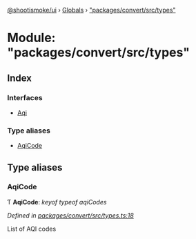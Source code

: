 [@shootismoke/ui](../README.md) › [Globals](../globals.md) › ["packages/convert/src/types"](_packages_convert_src_types_.md)

# Module: "packages/convert/src/types"

## Index

### Interfaces

* [Aqi](../interfaces/_packages_convert_src_types_.aqi.md)

### Type aliases

* [AqiCode](_packages_convert_src_types_.md#aqicode)

## Type aliases

###  AqiCode

Ƭ **AqiCode**: *keyof typeof aqiCodes*

*Defined in [packages/convert/src/types.ts:18](https://github.com/shootismoke/common/blob/72777b1/packages/convert/src/types.ts#L18)*

List of AQI codes
